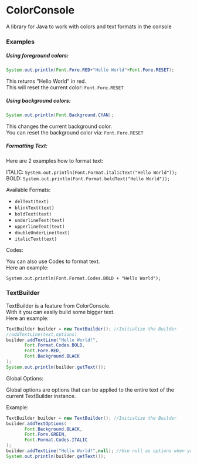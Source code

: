 # ColorConsole
 A library for Java to work with colors and text formats in the console

### Examples
##### Using foreground colors:
```Java
System.out.println(Font.Fore.RED+"Hello World"+Font.Fore.RESET);
```
This returns "Hello World" in red.  
This will reset the current color: `Font.Fore.RESET`

##### Using background colors:
```Java
System.out.println(Font.Background.CYAN);
```
This changes the current background color.  
You can reset the background color via: `Font.Fore.RESET`

##### Formatting Text:
Here are 2 examples how to format text:    
  
ITALIC: `System.out.println(Font.Format.italicText("Hello World"));`  
BOLD: `System.out.println(Font.Format.boldText("Hello World"));`

Available Formats:
- `delText(text)`
- `blinkText(text)`
- `boldText(text)`
- `underlineText(text)`
- `upperlineText(text)`
- `doubleUnderLine(text)`
- `italicText(text)`

Codes:  
  
You can also use Codes to format text.  
Here an example:

`System.out.println(Font.Format.Codes.BOLD + "Hello World");`

### TextBuilder
TextBuilder is a feature from ColorConsole.  
With it you can easily build some bigger text.  
Here an example:
```Java
TextBuilder builder = new TextBuilder(); //Initialize the Builder
//addTextLine(text,options)
builder.addTextLine("Hello World!",
       Font.Format.Codes.BOLD,
       Font.Fore.RED,
       Font.Background.BLACK
);
System.out.println(builder.getText());
```

Global Options:  
  
Global options are options that can be applied to the entire text of the current TextBuilder instance.  
  
Example:
```Java
TextBuilder builder = new TextBuilder(); //Initialize the Builder
builder.addTextOptions(
       Font.Background.BLACK,
       Font.Fore.GREEN,
       Font.Format.Codes.ITALIC
); 
builder.addTextLine("Hello World!",null); //Use null as options when you dont want any options
System.out.println(builder.getText());
```
